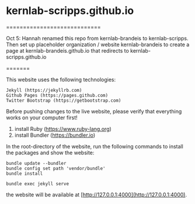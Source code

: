 # kernlab-scripps.github.io
============================

Oct 5: Hannah renamed this repo from kernlab-brandeis to kernlab-scripps. Then set up placeholder organization / website kernlab-brandeis to create a page at kernlab-brandeis.github.io that redirects to kernlab-scripps.github.io

======= 

This website uses the following technologies:

    Jekyll (https://jekyllrb.com)
    Github Pages (https://pages.github.com)
    Twitter Bootstrap (https://getbootstrap.com)

Before pushing changes to the live website, please verify that everything works on your computer first!

1. install Ruby (https://www.ruby-lang.org)
2. install Bundler (https://bundler.io)

In the root-directory of the website, run the following commands to install the packages and show
the website:

    bundle update --bundler
    bundle config set path 'vendor/bundle'
    bundle install

    bundle exec jekyll serve

the website will be available at [http://127.0.0.1:4000](http://127.0.0.1:4000).
